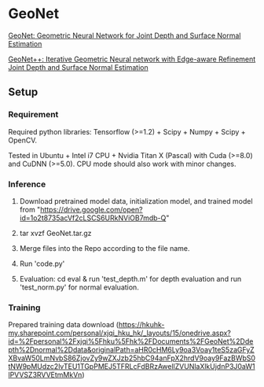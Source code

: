 # GeoNet
[GeoNet: Geometric Neural Network for Joint Depth and Surface Normal Estimation](http://openaccess.thecvf.com/content_cvpr_2018/papers/Qi_GeoNet_Geometric_Neural_CVPR_2018_paper.pdf)

[GeoNet++: Iterative Geometric Neural network with Edge-aware Refinement Joint Depth and Surface Normal Estimation](https://ieeexplore.ieee.org/document/9184024)

## Setup

### Requirement
Required python libraries: Tensorflow (>=1.2) + Scipy + Numpy + Scipy + OpenCV.

Tested in Ubuntu + Intel i7 CPU + Nvidia Titan X (Pascal) with Cuda (>=8.0) and CuDNN (>=5.0). CPU mode should also work with minor changes.


### Inference
1. Download pretrained model data, initialization model, and trained model from "https://drive.google.com/open?id=1o2t8735acVf2cLSCS6URkNViOB7mdb-Q"

2. tar xvzf GeoNet.tar.gz

3. Merge files into the Repo according to the file name.

4. Run 'code.py'

5. Evaluation: cd eval & run 'test_depth.m' for depth evaluation and run 'test_norm.py' for normal evaluation.

### Training
Prepared training data download (https://hkuhk-my.sharepoint.com/personal/xjqi_hku_hk/_layouts/15/onedrive.aspx?id=%2Fpersonal%2Fxjqi%5Fhku%5Fhk%2FDocuments%2FGeoNet%2Ddepth%2Dnormal%2Ddata&originalPath=aHR0cHM6Ly9oa3Voay1teS5zaGFyZXBvaW50LmNvbS86ZjovZy9wZXJzb25hbC94anFpX2hrdV9oay9FazBWbS0tNW9pMUdzc2lvTEU1TGpPMEJ5TFRLcFdBRzAwellZVUNlaXlkUjdnP3J0aW1lPVVSZ3RVVEtmMkVn)
